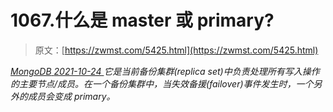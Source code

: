 <!--yml
category: 未分类
date: 0001-01-01 00:00:00
--->

# 1067.什么是 master 或 primary?

> 原文：[https://zwmst.com/5425.html](https://zwmst.com/5425.html)

   [ *MongoDB* ](https://zwmst.com/mongodb)*[ <time datetime="2021-10-24T23:50:54+08:00"> 2021-10-24 </time> ](https://zwmst.com/5425.html)  它是当前备份集群(replica set)中负责处理所有写入操作的主要节点/成员。在一个备份集群中，当失效备援(failover)事件发生时，一个另外的成员会变成 primary。*